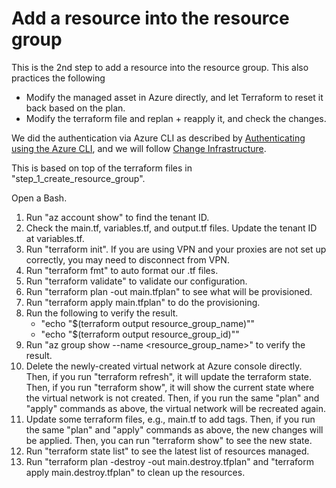 # Add a resource into the resource group

This is the 2nd step to add a resource into the resource group. This also practices the following

- Modify the managed asset in Azure directly, and let Terraform to reset it back based on the plan.
- Modify the terraform file and replan + reapply it, and check the changes.

We did the authentication via Azure CLI as described by [Authenticating using the Azure CLI](https://registry.terraform.io/providers/hashicorp/azuread/latest/docs/guides/azure_cli), and we will follow [Change Infrastructure](https://learn.hashicorp.com/tutorials/terraform/azure-change?in=terraform/azure-get-started).

This is based on top of the terraform files in "step_1_create_resource_group".

Open a Bash.

1. Run "az account show" to find the tenant ID.
2. Check the main.tf, variables.tf, and output.tf files. Update the tenant ID at variables.tf.
3. Run "terraform init". If you are using VPN and your proxies are not set up correctly, you may need to disconnect from VPN.
4. Run "terraform fmt" to auto format our .tf files.
5. Run "terraform validate" to validate our configuration.
6. Run "terraform plan -out main.tfplan" to see what will be provisioned.
7. Run "terraform apply main.tfplan" to do the provisioning.
8. Run the following to verify the result.
   - "echo "$(terraform output resource_group_name)""
   - "echo "$(terraform output resource_group_id)""
9. Run "az group show --name <resource_group_name>" to verify the result.
10. Delete the newly-created virtual network at Azure console directly. Then, if you run "terraform refresh", it will update the terraform state. Then, if you run "terraform show", it will show the current state where the virtual network is not created. Then, if you run the same "plan" and "apply" commands as above, the virtual network will be recreated again.
11. Update some terraform files, e.g., main.tf to add tags. Then, if you run the same "plan" and "apply" commands as above, the new changes will be applied. Then, you can run "terraform show" to see the new state.
12. Run "terraform state list" to see the latest list of resources managed.
13. Run "terraform plan -destroy -out main.destroy.tfplan" and "terraform apply main.destroy.tfplan" to clean up the resources.
